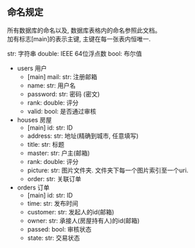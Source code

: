 ## 命名规定

所有数据库的命名以及, 数据库表格内的命名参照此文档。  
加有标志[main]的表示主键, 主键在每一张表内恒唯一.

str: 字符串
double: IEEE 64位浮点数
bool: 布尔值

* users 用户
    * [main] mail: str: 注册邮箱
    * name: str: 用户名
	* password: str: 密码 (密文)
    * rank: double: 评分
    * valid: bool: 是否通过审核
* houses 房屋
    * [main] id: str: ID
    * address: str: 地址(精确到城市, 任意填写)
    * title: str: 标题
    * master: str: 户主(邮箱)
    * rank: double: 评分
    * picture: str: 图片文件夹. 文件夹下每一个图片索引至一个uri. 
    * order: str: 关联订单
* orders 订单
    * [main] id: str: ID
	* time: str: 发布时间
    * customer: str: 发起人的id(邮箱)
    * owner: str: 承接人(房屋持有人)的id(邮箱)
    * passed: bool: 审核状态
    * state: str: 交易状态
